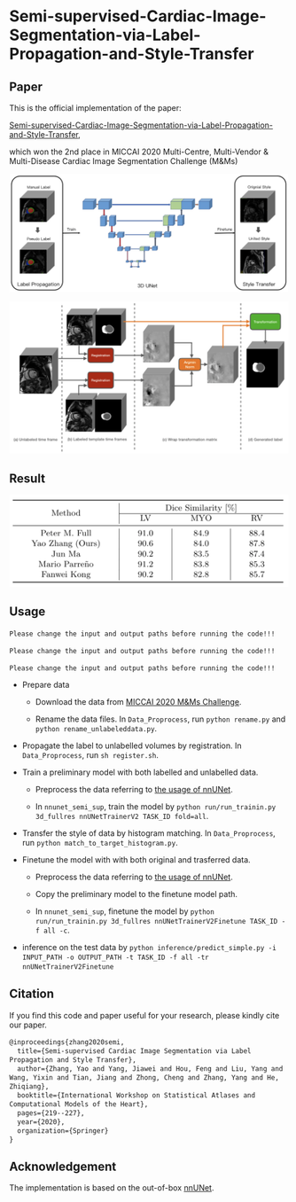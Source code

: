 # Semi-supervised-Cardiac-Image-Segmentation-via-Label-Propagation-and-Style-Transfer

## Paper

This is the official implementation of the paper:

[Semi-supervised-Cardiac-Image-Segmentation-via-Label-Propagation-and-Style-Transfer](https://arxiv.org/pdf/2012.14785.pdf),

which won the 2nd place in MICCAI 2020 Multi-Centre, Multi-Vendor &amp; Multi-Disease Cardiac Image Segmentation Challenge (M&amp;Ms)

![image](https://github.com/YaoZhang93/Semi-supervised-Cardiac-Image-Segmentation-via-Label-Propagation-and-Style-Transfer/blob/main/figs/framework.png)

![image](https://github.com/YaoZhang93/Semi-supervised-Cardiac-Image-Segmentation-via-Label-Propagation-and-Style-Transfer/blob/main/figs/reg.png)

## Result

![image](https://github.com/YaoZhang93/Semi-supervised-Cardiac-Image-Segmentation-via-Label-Propagation-and-Style-Transfer/blob/main/figs/results.png)

## Usage

`Please change the input and output paths before running the code!!!`

`Please change the input and output paths before running the code!!!`

`Please change the input and output paths before running the code!!!`

* Prepare data

  - Download the data from [MICCAI 2020 M&amp;Ms Challenge](https://www.ub.edu/mnms/).

  - Rename the data files. In `Data_Proprocess`, run `python rename.py` and `python rename_unlabeleddata.py`.

* Propagate the label to unlabelled volumes by registration. In `Data_Proprocess`, run `sh register.sh`.

* Train a preliminary model with both labelled and unlabelled data.

  - Preprocess the data referring to [the usage of nnUNet](https://github.com/MIC-DKFZ/nnUNet#how-to-run-nnu-net-on-a-new-dataset).

  - In `nnunet_semi_sup`, train the model by `python run/run_trainin.py 3d_fullres nnUNetTrainerV2 TASK_ID fold=all`.

* Transfer the style of data by histogram matching. In `Data_Proprocess`, run `python match_to_target_histogram.py`.

* Finetune the model with with both original and trasferred data.

  - Preprocess the data referring to [the usage of nnUNet](https://github.com/MIC-DKFZ/nnUNet#how-to-run-nnu-net-on-a-new-dataset).

  - Copy the preliminary model to the finetune model path.

  - In `nnunet_semi_sup`, finetune the model by `python run/run_trainin.py 3d_fullres nnUNetTrainerV2Finetune TASK_ID -f all -c`.

* inference on the test data by `python inference/predict_simple.py -i INPUT_PATH -o OUTPUT_PATH -t TASK_ID -f all -tr nnUNetTrainerV2Finetune`

## Citation

If you find this code and paper useful for your research, please kindly cite our paper.

```
@inproceedings{zhang2020semi,
  title={Semi-supervised Cardiac Image Segmentation via Label Propagation and Style Transfer},
  author={Zhang, Yao and Yang, Jiawei and Hou, Feng and Liu, Yang and Wang, Yixin and Tian, Jiang and Zhong, Cheng and Zhang, Yang and He, Zhiqiang},
  booktitle={International Workshop on Statistical Atlases and Computational Models of the Heart},
  pages={219--227},
  year={2020},
  organization={Springer}
}
```

## Acknowledgement

The implementation is based on the out-of-box [nnUNet](https://github.com/MIC-DKFZ/nnUNet).
